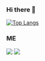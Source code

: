 ### Hi there 👋

<!--
**jsjs4013/jsjs4013** is a ✨ _special_ ✨ repository because its `README.md` (this file) appears on your GitHub profile.

Here are some ideas to get you started:

- 🔭 I’m currently working on ...
- 🌱 I’m currently learning ...
- 👯 I’m looking to collaborate on ...
- 🤔 I’m looking for help with ...
- 💬 Ask me about ...
- 📫 How to reach me: ...
- 😄 Pronouns: ...
- ⚡ Fun fact: ...
-->

[![Top Langs](https://github-readme-stats.vercel.app/api/top-langs/?username=jsjs4013&layout=compact)](https://github.com/jsjs4013)

### ME

<p>
  <a href="https://chloelab.tistory.com/" target="_blank"><img src="https://img.shields.io/badge/Blog-663399?style=flat&logo=Gatsby&logoColor=white"/></a>
    <a href="https://historical-headlight-fb4.notion.site/43c2e5b773c14586ab8bd613eab26bdc" target="_blank"><img src="https://img.shields.io/badge/Portfolio-000000?style=flat&logo=Notion&logoColor=white"/></a>
</p>
